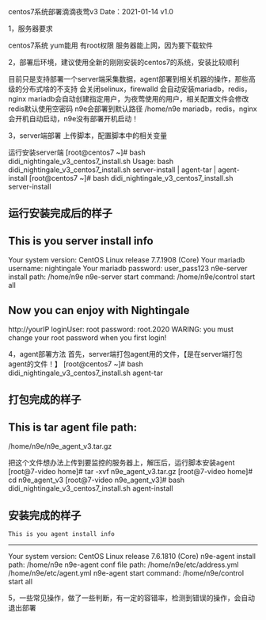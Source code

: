 centos7系统部署滴滴夜莺v3
Date：2021-01-14 v1.0


1，服务器要求

   centos7系统
   yum能用
   有root权限
   服务器能上网，因为要下载软件

  
2，部署后环境，建议使用全新的刚刚安装的centos7的系统，安装比较顺利

   目前只是支持部署一个server端采集数据，agent部署到相关机器的操作，那些高级的分布式啥的不支持
   会关闭selinux，firewalld
   会自动安装mariadb，redis，nginx
   mariadb会自动创建指定用户，为夜莺使用的用户，相关配置文件会修改
   redis默认使用空密码
   n9e会部署到默认路径 /home/n9e
   mariadb，redis，nginx会开机自动启动，n9e没有部署开机启动！


3，server端部署
   上传脚本，配置脚本中的相关变量
   
   运行安装server端
   [root@centos7 ~]# bash didi_nightingale_v3_centos7_install.sh
   Usage: bash didi_nightingale_v3_centos7_install.sh server-install | agent-tar | agent-install
   [root@centos7 ~]# bash didi_nightingale_v3_centos7_install.sh server-install
   
   运行安装完成后的样子
   ---------------------------------
   This is you server install info
   ---------------------------------
   Your system version: CentOS Linux release 7.7.1908 (Core)
   Your mariadb username: nightingale
   Your mariadb password: user_pass123
   n9e-server install path:  /home/n9e
   n9e-server start command: /home/n9e/control start all
   
   Now you can enjoy with Nightingale
   -----------------------------------
   http://yourIP
   loginUser: root
   password:  root.2020
   WARING: you must change your root password when you first login!


4，agent部署方法
   首先，server端打包agent用的文件，【是在server端打包agent的文件！】
   [root@centos7 ~]# bash didi_nightingale_v3_centos7_install.sh agent-tar

   打包完成的样子
   ----------------------------
   This is tar agent file path:
   ----------------------------
   /home/n9e/n9e_agent_v3.tar.gz

   把这个文件想办法上传到要监控的服务器上，解压后，运行脚本安装agent
   [root@7-video home]# tar -xvf n9e_agent_v3.tar.gz
   [root@7-video home]# cd n9e_agent_v3
   [root@7-video n9e_agent_v3]# bash didi_nightingale_v3_centos7_install.sh agent-install
   
   安装完成的样子
   --------------------------------
    This is you agent install info
   --------------------------------
   Your system version: CentOS Linux release 7.6.1810 (Core)
   n9e-agent install path:   /home/n9e
   n9e-agent conf file path: /home/n9e/etc/address.yml
                             /home/n9e/etc/agent.yml
   n9e-agent start command:  /home/n9e/control start all


5，一些常见操作，做了一些判断，有一定的容错率，检测到错误的操作，会自动退出部署
